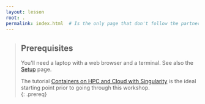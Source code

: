 ```yaml
---
layout: lesson
root: .
permalink: index.html  # Is the only page that don't follow the partner /:path/index.html
---
```



> ## Prerequisites
>
> You'll need a laptop with a web browser and a terminal. See also the [Setup](./setup.html) page.
> 
> The tutorial [Containers on HPC and Cloud with Singularity](https://pawseysc.github.io/singularity-containers/) is the ideal starting point prior to going through this workshop.  
{: .prereq}


